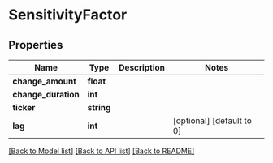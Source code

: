 # SensitivityFactor

## Properties
Name | Type | Description | Notes
------------ | ------------- | ------------- | -------------
**change_amount** | **float** |  | 
**change_duration** | **int** |  | 
**ticker** | **string** |  | 
**lag** | **int** |  | [optional] [default to 0]

[[Back to Model list]](../README.md#documentation-for-models) [[Back to API list]](../README.md#documentation-for-api-endpoints) [[Back to README]](../README.md)


